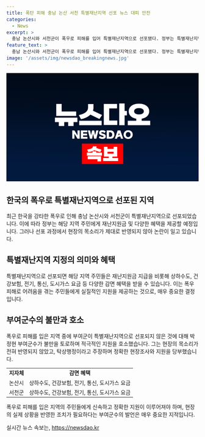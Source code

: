 ```yaml
---
title: 폭탄 피해 충남 논산 서천 특별재난지역 선포 뉴스 대피 안전
categories:
  - News
excerpt: >
  충남 논산시와 서천군이 폭우로 피해를 입어 특별재난지역으로 선포됐다. 정부는 특별재난지역으로 지정된 지자체에게 재난지원금과 감면 혜택을 지원할 예정이지만, 부여군이 제외돼 불만이 제기됐다. 부여군수는 현장의 목소리가 반영되지 않았다며 적극적인 지원을 요구했다. 수해를 입은 지역의 목소리를 듣고 정확한 지원을 바라는 부대사가 요구됐다. 
feature_text: >
  충남 논산시와 서천군이 폭우로 피해를 입어 특별재난지역으로 선포됐다. 정부는 특별재난지역으로 지정된 지자체에게 재난지원금과 감면 혜택을 지원할 예정이지만, 부여군이 제외돼 불만이 제기됐다. 부여군수는 현장의 목소리가 반영되지 않았다며 적극적인 지원을 요구했다. 수해를 입은 지역의 목소리를 듣고 정확한 지원을 바라는 부대사가 요구됐다. 
image: '/assets/img/newsdao_breakingnews.jpg'
---
```


<p><img src="/assets/img/newsdao_breakingnews.jpg" alt="flaretime 속보" /></p>

<h2 data-ke-size="size26">한국의 폭우로 특별재난지역으로 선포된 지역</h2>

<p data-ke-size="size16">최근 한국을 강타한 폭우로 인해 충남 논산시와 서천군이 특별재난지역으로 선포되었습니다. 이에 따라 정부는 해당 지역 주민에게 재난지원금 및 다양한 혜택을 제공할 예정입니다. 그러나 선포 과정에서 현장의 목소리가 제대로 반영되지 않아 논란이 일고 있습니다.</p>

<h2 data-ke-size="size26">특별재난지역 지정의 의미와 혜택</h2>

<p data-ke-size="size16">특별재난지역으로 선포되면 해당 지역 주민들은 재난지원금 지급을 비롯해 상하수도, 건강보험, 전기, 통신, 도시가스 요금 등 다양한 감면 혜택을 받을 수 있습니다. 이는 폭우 피해로 어려움을 겪는 주민들에게 실질적인 지원을 제공하는 것으로, 매우 중요한 결정입니다.</p>

<h2 data-ke-size="size26">부여군수의 불만과 호소</h2>

<p data-ke-size="size16">폭우로 피해를 입은 지역 중에 부여군이 특별재난지역으로 선포되지 않은 것에 대해 박정현 부여군수가 불만을 토로하며 적극적인 지원을 호소했습니다. 그는 현장의 목소리가 전혀 반영되지 않았고, 탁상행정이라고 주장하며 정확한 현장조사와 지원을 당부했습니다.</p>

<table>
  <tr>
    <td style="text-align: center; height: 17px;"><b>지자체</b></td>
    <td style="text-align: center; height: 17px;"><b>감면 혜택</b></td>
  </tr>
  <tr>
    <td style="text-align: center; height: 17px;">논산시</td>
    <td style="text-align: center; height: 17px;">상하수도, 건강보험, 전기, 통신, 도시가스 요금</td>
  </tr>
  <tr>
    <td style="text-align: center; height: 17px;">서천군</td>
    <td style="text-align: center; height: 17px;">상하수도, 건강보험, 전기, 통신, 도시가스 요금</td>
  </tr>
</table>

<p data-ke-size="size16">폭우로 피해를 입은 지역의 주민들에게 신속하고 정확한 지원이 이루어져야 하며, 현장의 실제 상황을 반영한 조치가 필요하다는 부여군수의 발언은 매우 중요한 지적입니다.</p>
실시간 뉴스 속보는, <a href="https://newsdao.kr" rel="dofollow">https://newsdao.kr</a>


